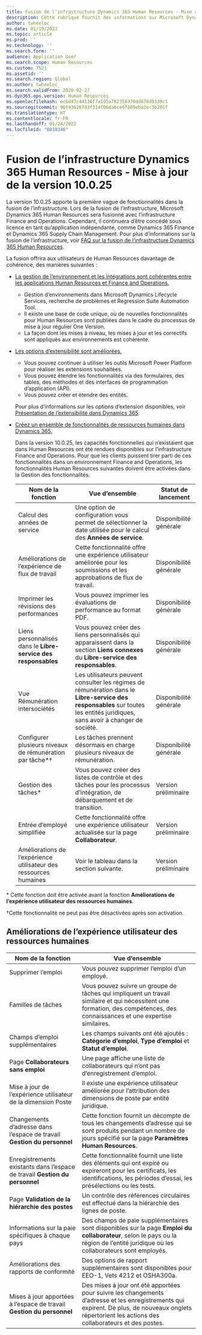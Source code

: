 ```yaml
---
title: Fusion de l’infrastructure Dynamics 365 Human Resources - Mise à jour de la version 10.0.25
description: Cette rubrique fournit des informations sur Microsoft Dynamics 365 Human Resources, version 10.0.25, qui apporte la première vague de fonctionnalités dans la fusion de l’infrastructure.
author: twheeloc
ms.date: 01/19/2022
ms.topic: article
ms.prod: ''
ms.technology: ''
ms.search.form: ''
audience: Application User
ms.search.scope: Human Resources
ms.custom: 7521
ms.assetid: ''
ms.search.region: Global
ms.author: twheeloc
ms.search.validFrom: 2020-02-27
ms.dyn365.ops.version: Human Resources
ms.openlocfilehash: ec6d47c44136f7a105a702358370dd676d9339c1
ms.sourcegitcommit: 96f936267d3f314f06da6ce6f809eba2ec3b205f
ms.translationtype: HT
ms.contentlocale: fr-FR
ms.lasthandoff: 01/24/2022
ms.locfileid: "8018346"
---
```

# <a name="dynamics-365-human-resources-infrastructure-merge---release-10025-update"></a>Fusion de l’infrastructure Dynamics 365 Human Resources - Mise à jour de la version 10.0.25

La version 10.0.25 apporte la première vague de fonctionnalités dans la fusion de l’infrastructure. Lors de la fusion de l’infrastructure, Microsoft Dynamics 365 Human Resources sera fusionné avec l’infrastructure Finance and Operations. Cependant, il continuera d’être concédé sous licence en tant qu’application indépendante, comme Dynamics 365 Finance et Dynamics 365 Supply Chain Management. Pour plus d’informations sur la fusion de l’infrastructure, voir [FAQ sur la fusion de l’infrastructure Dynamics 365 Human Resources](../human-resources/hr-infrastructure-merge-faq.md).

La fusion offrira aux utilisateurs de Human Resources davantage de cohérence, des manières suivantes :

- [La gestion de l’environnement et les intégrations sont cohérentes entre les applications Human Resources et Finance and Operations.](/dynamics365-release-plan/2021wave2/human-resources/dynamics365-human-resources/consistent-environment-management-integrations-between-human-resources-finance-operations-apps)

    - Gestion d’environnements dans Microsoft Dynamics Lifecycle Services, recherche de problèmes et Regression Suite Automation Tool.
    - Il existe une base de code unique, où de nouvelles fonctionnalités pour Human Resources sont publiées dans le cadre du processus de mise à jour régulier One Version.
    - La façon dont les mises à niveau, les mises à jour et les correctifs sont appliqués aux environnements est cohérente.

- [Les options d’extensibilité sont améliorées.](/dynamics365-release-plan/2021wave2/human-resources/dynamics365-human-resources/improve-extensibility-options.md)

    - Vous pouvez continuer à utiliser les outils Microsoft Power Platform pour réaliser les extensions souhaitées.
    - Vous pouvez étendre les fonctionnalités via des formulaires, des tables, des méthodes et des interfaces de programmation d’application (API).
    - Vous pouvez créer et étendre des entités.

    Pour plus d’informations sur les options d’extension disponibles, voir [Présentation de l’extensibilité dans Dynamics 365](../fin-ops-core/dev-itpro/extensibility/extensibility-home-page.md).

- [Créez un ensemble de fonctionnalités de ressources humaines dans Dynamics 365.](/dynamics365-release-plan/2021wave2/human-resources/create-one-set-human-resources-capabilities-within-dynamics-365.md)

    Dans la version 10.0.25, les capacités fonctionnelles qui n’existaient que dans Human Resources ont été rendues disponibles sur l’infrastructure Finance and Operations. Pour que les clients puissent tirer parti de ces fonctionnalités dans un environnement Finance and Operations, les fonctionnalités Human Resources suivantes doivent être activées dans la Gestion des fonctionnalités.

    | Nom de la fonction | Vue d’ensemble | Statut de lancement | 
    |--------------|----------|----------------| 
    | Calcul des années de service | Une option de configuration vous permet de sélectionner la date utilisée pour le calcul des **Années de service**. | Disponibilité générale | 
    | Améliorations de l’expérience de flux de travail | Cette fonctionnalité offre une expérience utilisateur améliorée pour les soumissions et les approbations de flux de travail. | Disponibilité générale | 
    | Imprimer les révisions des performances | Vous pouvez imprimer les évaluations de performance au format PDF. | Disponibilité générale | 
    | Liens personnalisés dans le **Libre-service des responsables** | Vous pouvez créer des liens personnalisés qui apparaissent dans la section **Liens connexes** du **Libre-service des responsables**. | Disponibilité générale | 
    | Vue Rémunération intersociétés | Les utilisateurs peuvent consulter les régimes de rémunération dans le **Libre-service des responsables** sur toutes les entités juridiques, sans avoir à changer de société. | Disponibilité générale | 
    | Configurer plusieurs niveaux de rémunération par tâche\*&dagger; | Les tâches prennent désormais en charge plusieurs niveaux de rémunération. | Disponibilité générale | 
    | Gestion des tâches\* | Vous pouvez créer des listes de contrôle et des tâches pour les processus d’intégration, de débarquement et de transition. | Version préliminaire | 
    | Entrée d’employé simplifiée | Cette fonctionnalité offre une expérience utilisateur actualisée sur la page **Collaborateur**. | Version préliminaire | 
    | Améliorations de l’expérience utilisateur des ressources humaines | Voir le tableau dans la section suivante.  | Version préliminaire | 

\* Cette fonction doit être activée avant la fonction **Améliorations de l’expérience utilisateur des ressources humaines**.

&dagger;Cette fonctionnalité ne peut pas être désactivées après son activation.

## <a name="human-resource-user-experience-enhancements"></a>Améliorations de l’expérience utilisateur des ressources humaines

| Nom de la fonction | Vue d’ensemble | 
|--------------|----------| 
| Supprimer l’emploi | Vous pouvez supprimer l’emploi d’un employé. | 
| Familles de tâches | Vous pouvez suivre un groupe de tâches qui impliquent un travail similaire et qui nécessitent une formation, des compétences, des connaissances et une expertise similaires. | 
| Champs d’emploi supplémentaires | Les champs suivants ont été ajoutés : **Catégorie d’emploi**, **Type d’emploi** et **Statut d’emploi**. | 
| Page **Collaborateurs sans emploi** | Une page affiche une liste de collaborateurs qui n’ont pas d’enregistrement d’emploi. | 
| Mise à jour de l’expérience utilisateur de la dimension Poste | Il existe une expérience utilisateur améliorée pour l’attribution des dimensions de poste par entité juridique. | 
| Changements d’adresse dans l’espace de travail **Gestion du personnel** | Cette fonction fournit un décompte de tous les changements d’adresse qui se sont produits pendant un nombre de jours spécifié sur la page **Paramètres Human Resources**. | 
| Enregistrements existants dans l’espace de travail **Gestion du personnel** | Cette fonctionnalité fournit une liste des éléments qui ont expiré ou expireront pour les certificats, les identifications, les périodes d’essai, les présélections ou les tests. | 
| Page **Validation de la hiérarchie des postes** | Un contrôle des références circulaires est effectué dans la hiérarchie des lignes de poste. | 
| Informations sur la paie spécifiques à chaque pays | Des champs de paie supplémentaires sont disponibles sur la page **Emploi du collaborateur**, selon le pays ou la région de l’entité juridique où les collaborateurs sont employés. | 
| Améliorations des rapports de conformité | Des options de rapport supplémentaires sont disponibles pour EEO-1, Vets 4212 et OSHA300a. | 
| Mises à jour apportées à l’espace de travail **Gestion du personnel** | Des mises à jour ont été apportées pour suivre les changements d’adresse et les enregistrements qui expirent. De plus, de nouveaux onglets répertorient les actions des collaborateurs et des postes. | 
